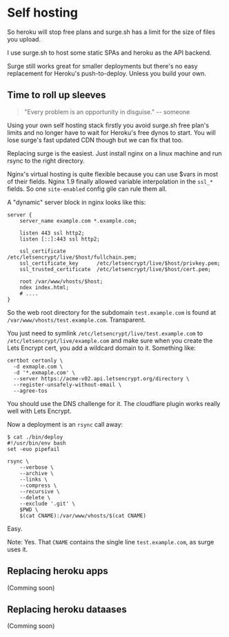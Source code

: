 # Self hosting

So heroku will stop free plans and surge.sh has a limit for
the size of files you upload.

I use surge.sh to host some static SPAs and heroku as the
API backend.

Surge still works great for smaller deployments but there's
no easy replacement for Heroku's push-to-deploy. Unless you
build your own.


## Time to roll up sleeves

> "Every problem is an opportunity in disguise." -- someone

Using your own self hosting stack firstly you avoid surge.sh
free plan's limits and no longer have to wait for Heroku's
free dynos to start. You will lose surge's fast updated CDN
though but we can fix that too.

Replacing surge is the easiest. Just install nginx on a
linux machine and run rsync to the right directory.

Nginx's virtual hosting is quite flexible because you can use
$vars in most of their fields. Nginx 1.9 finally allowed variable
interpolation in the `ssl_*` fields. So one `site-enabled`
config gile can rule them all.

A "dynamic" server block in nginx looks like this:

```
server {
	server_name example.com *.example.com;

	listen 443 ssl http2;
	listen [::]:443 ssl http2;

	ssl_certificate          /etc/letsencrypt/live/$host/fullchain.pem;
	ssl_certificate_key      /etc/letsencrypt/live/$host/privkey.pem;
	ssl_trusted_certificate  /etc/letsencrypt/live/$host/cert.pem;

	root /var/www/vhosts/$host;
	ndex index.html;
	# ....
}
```

So the web root directory for the subdomain `test.example.com` is
found at `/var/www/vhosts/test.example.com`. Transparent.

You just need to symlink `/etc/letsencrypt/live/test.example.com`
to `/etc/letsencrypt/live/example.com` and make sure when you create
the Lets Encrypt cert, you add a wildcard domain to it. Something like:

```
certbot certonly \
  -d exmaple.com \
  -d '*.exmaple.com' \
  --server https://acme-v02.api.letsencrypt.org/directory \
  --register-unsafely-without-email \
  --agree-tos
```

You should use the DNS challenge for it. The cloudflare plugin works
really well with Lets Encrypt.

Now a deployment is an `rsync` call away:

```
$ cat ./bin/deploy
#!/usr/bin/env bash
set -euo pipefail

rsync \
    --verbose \
    --archive \
    --links \
    --compress \
    --recursive \
    --delete \
    --exclude '.git' \
    $PWD \
    $(cat CNAME):/var/www/vhosts/$(cat CNAME)
```

Easy.

Note: Yes. That `CNAME` contains the single line `test.example.com`,
as surge uses it.


## Replacing heroku apps

(Comming soon)


## Replacing heroku dataases

(Comming soon)
